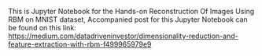 
This is Jupyter Notebook for the Hands-on Reconstruction Of Images Using RBM on MNIST dataset,
Accompanied post for this Jupyter Notebook can be found on this link: https://medium.com/datadriveninvestor/dimensionality-reduction-and-feature-extraction-with-rbm-f499965979e9
